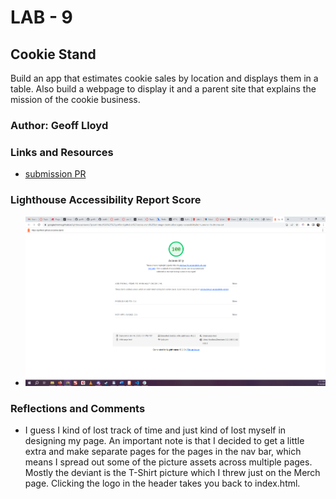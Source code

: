 # LAB - 9

## Cookie Stand

Build an app that estimates cookie sales by location and displays them in a table. Also build a webpage to display it and a parent site that explains the mission of the cookie business.

### Author: Geoff Lloyd

### Links and Resources

* [submission PR](https://github.com/gorfllord/cookie-stand/pull/2)

### Lighthouse Accessibility Report Score

* ![Lighthouse Accessibility Report Score](cookie-stand-accessibility-score.png)

### Reflections and Comments

* I guess I kind of lost track of time and just kind of lost myself in designing my page. An important note is that I decided to get a little extra and make separate pages for the pages in the nav bar, which means I spread out some of the picture assets across multiple pages. Mostly the deviant is the T-Shirt picture which I threw just on the Merch page. Clicking the logo in the header takes you back to index.html.
